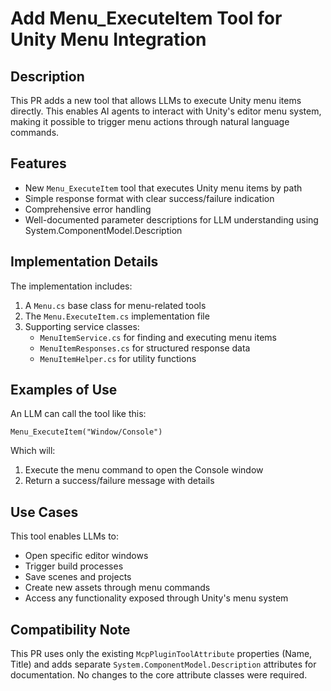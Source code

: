 # Add Menu_ExecuteItem Tool for Unity Menu Integration

## Description
This PR adds a new tool that allows LLMs to execute Unity menu items directly. This enables AI agents to interact with Unity's editor menu system, making it possible to trigger menu actions through natural language commands.

## Features
- New `Menu_ExecuteItem` tool that executes Unity menu items by path
- Simple response format with clear success/failure indication
- Comprehensive error handling
- Well-documented parameter descriptions for LLM understanding using System.ComponentModel.Description

## Implementation Details
The implementation includes:
1. A `Menu.cs` base class for menu-related tools
2. The `Menu.ExecuteItem.cs` implementation file
3. Supporting service classes:
   - `MenuItemService.cs` for finding and executing menu items
   - `MenuItemResponses.cs` for structured response data
   - `MenuItemHelper.cs` for utility functions

## Examples of Use
An LLM can call the tool like this:
```
Menu_ExecuteItem("Window/Console")
```

Which will:
1. Execute the menu command to open the Console window
2. Return a success/failure message with details

## Use Cases
This tool enables LLMs to:
- Open specific editor windows
- Trigger build processes
- Save scenes and projects
- Create new assets through menu commands
- Access any functionality exposed through Unity's menu system

## Compatibility Note
This PR uses only the existing `McpPluginToolAttribute` properties (Name, Title) and adds separate `System.ComponentModel.Description` attributes for documentation. No changes to the core attribute classes were required. 